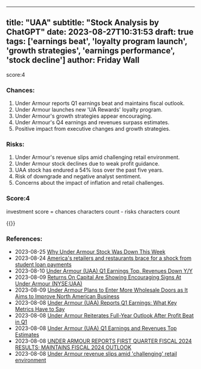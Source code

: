
---
title: "UAA"
subtitle: "Stock Analysis by ChatGPT"
date: 2023-08-27T10:31:53
draft: true
tags: ['earnings beat', 'loyalty program launch', 'growth strategies', 'earnings performance', 'stock decline']
author: Friday Wall
---

score:4
### Chances:
1. Under Armour reports Q1 earnings beat and maintains fiscal outlook.
2. Under Armour launches new 'UA Rewards' loyalty program.
3. Under Armour's growth strategies appear encouraging.
4. Under Armour's Q4 earnings and revenues surpass estimates.
5. Positive impact from executive changes and growth strategies.
### Risks:
1. Under Armour's revenue slips amid challenging retail environment.
2. Under Armour stock declines due to weak profit guidance.
3. UAA stock has endured a 54% loss over the past five years.
4. Risk of downgrade and negative analyst sentiment.
5. Concerns about the impact of inflation and retail challenges.
### Score:4
investment score = chances characters count - risks characters count

{{<tradingview symbol="NYSE:UAA">}}
### References:
- 2023-08-25 [Why Under Armour Stock Was Down This Week](https://finance.yahoo.com/m/8c5ba974-9751-3015-9cad-11a1e444a9da/why-under-armour-stock-was.html?.tsrc=rss)
- 2023-08-24 [America's retailers and restaurants brace for a shock from student loan payments](https://finance.yahoo.com/news/americas-retailers-and-restaurants-brace-for-a-shock-from-student-loan-payments-175132890.html?.tsrc=rss)
- 2023-08-10 [Under Armour (UAA) Q1 Earnings Top, Revenues Down Y/Y](https://finance.yahoo.com/news/under-armour-uaa-q1-earnings-220700877.html?.tsrc=rss)
- 2023-08-09 [Returns On Capital Are Showing Encouraging Signs At Under Armour (NYSE:UAA)](https://finance.yahoo.com/news/returns-capital-showing-encouraging-signs-102932914.html?.tsrc=rss)
- 2023-08-09 [Under Armour Plans to Enter More Wholesale Doors as It Aims to Improve North American Business](https://footwearnews.com/business/earnings/under-armour-enter-wholesale-north-american-business-1203501565/?.tsrc=rss)
- 2023-08-08 [Under Armour (UAA) Reports Q1 Earnings: What Key Metrics Have to Say](https://finance.yahoo.com/news/under-armour-uaa-reports-q1-140012385.html?.tsrc=rss)
- 2023-08-08 [Under Armour Reiterates Full-Year Outlook After Profit Beat in Q1](https://footwearnews.com/business/earnings/under-armour-q1-reiterates-outlook-wholesale-issues-1203501459/?.tsrc=rss)
- 2023-08-08 [Under Armour (UAA) Q1 Earnings and Revenues Top Estimates](https://finance.yahoo.com/news/under-armour-uaa-q1-earnings-121510879.html?.tsrc=rss)
- 2023-08-08 [UNDER ARMOUR REPORTS FIRST QUARTER FISCAL 2024 RESULTS; MAINTAINS FISCAL 2024 OUTLOOK](https://finance.yahoo.com/news/under-armour-reports-first-quarter-105500666.html?.tsrc=rss)
- 2023-08-08 [Under Armour revenue slips amid 'challenging' retail environment](https://finance.yahoo.com/news/under-armour-revenue-slips-amid-074342526.html?.tsrc=rss)


                